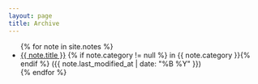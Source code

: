 ```yaml
---
layout: page
title: Archive
---
```

<ul class="archive">
{% for note in site.notes %}
  <li>
    <a href="{{ note.url }}{%- if site.use_html_extension -%}.html{%- endif -%}" class="internal-link">{{ note.title }}</a>
    {% if note.category != null %} in {{ note.category }}{% endif %}
    <span>({{ note.last_modified_at | date: "%B %Y" }})</span>
  </li>
{% endfor %}
</ul>
